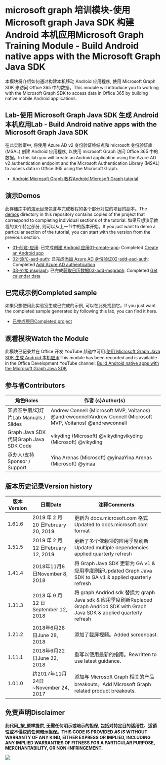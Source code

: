 # <a name="microsoft-graph-training-module---build-android-native-apps-with-the-microsoft-graph-java-sdk"></a><span data-ttu-id="70c20-101">microsoft graph 培训模块-使用 Microsoft graph Java SDK 构建 Android 本机应用</span><span class="sxs-lookup"><span data-stu-id="70c20-101">Microsoft Graph Training Module - Build Android native apps with the Microsoft Graph Java SDK</span></span>

<span data-ttu-id="70c20-102">本模块将介绍如何通过构建本机移动 Android 应用程序, 使用 Microsoft Graph SDK 来访问 Office 365 中的数据。</span><span class="sxs-lookup"><span data-stu-id="70c20-102">This module will introduce you to working with the Microsoft Graph SDK to access data in Office 365 by building native mobile Android applications.</span></span>

## <a name="lab---build-android-native-apps-with-the-microsoft-graph-java-sdk"></a><span data-ttu-id="70c20-103">Lab-使用 Microsoft Graph Java SDK 生成 Android 本机应用</span><span class="sxs-lookup"><span data-stu-id="70c20-103">Lab - Build Android native apps with the Microsoft Graph Java SDK</span></span>

<span data-ttu-id="70c20-104">在此实验室中, 将使用 Azure AD v2 身份验证终结点和 microsoft 身份验证库 (MSAL) 创建 Android 应用程序, 以使用 microsoft Graph 访问 Office 365 中的数据。</span><span class="sxs-lookup"><span data-stu-id="70c20-104">In this lab you will create an Android application using the Azure AD v2 authentication endpoint and the Microsoft Authentication Library (MSAL) to access data in Office 365 using the Microsoft Graph.</span></span>

- [<span data-ttu-id="70c20-105">Android Microsoft Graph 教程</span><span class="sxs-lookup"><span data-stu-id="70c20-105">Android Microsoft Graph tutorial</span></span>](https://docs.microsoft.com/graph/tutorials/android)

## <a name="demos"></a><span data-ttu-id="70c20-106">演示</span><span class="sxs-lookup"><span data-stu-id="70c20-106">Demos</span></span>

<span data-ttu-id="70c20-107">此存储库中的[演示](./demos)目录包含与完成教程的各个部分对应的项目的副本。</span><span class="sxs-lookup"><span data-stu-id="70c20-107">The [demos](./demos) directory in this repository contains copies of the project that correspond to completing individual sections of the tutorial.</span></span> <span data-ttu-id="70c20-108">如果只想演示教程的某个特定部分, 则可以从上一节中的版本开始。</span><span class="sxs-lookup"><span data-stu-id="70c20-108">If you just want to demo a particular section of the tutorial, you can start with the version from the previous section.</span></span>

- <span data-ttu-id="70c20-109">[01-创建-应用](demos/01-create-app): 已完成[创建 Android 应用](https://docs.microsoft.com/graph/tutorials/android?tutorial-step=1)</span><span class="sxs-lookup"><span data-stu-id="70c20-109">[01-create-app](demos/01-create-app): Completed [Create an Android app](https://docs.microsoft.com/graph/tutorials/android?tutorial-step=1)</span></span>
- <span data-ttu-id="70c20-110">[02-添加-aad-auth](demos/02-add-aad-auth): 已完成[添加 Azure AD 身份验证](https://docs.microsoft.com/graph/tutorials/android?tutorial-step=3)</span><span class="sxs-lookup"><span data-stu-id="70c20-110">[02-add-aad-auth](demos/02-add-aad-auth): Completed [Add Azure AD authentication](https://docs.microsoft.com/graph/tutorials/android?tutorial-step=3)</span></span>
- <span data-ttu-id="70c20-111">[03-外接 msgraph](demos/03-add-msgraph): 已完成[获取日历数据](https://docs.microsoft.com/graph/tutorials/android?tutorial-step=4)</span><span class="sxs-lookup"><span data-stu-id="70c20-111">[03-add-msgraph](demos/03-add-msgraph): Completed [Get calendar data](https://docs.microsoft.com/graph/tutorials/android?tutorial-step=4)</span></span>

## <a name="completed-sample"></a><span data-ttu-id="70c20-112">已完成示例</span><span class="sxs-lookup"><span data-stu-id="70c20-112">Completed sample</span></span>

<span data-ttu-id="70c20-113">如果只想使用此实验室生成已完成的示例, 可以在此处找到它。</span><span class="sxs-lookup"><span data-stu-id="70c20-113">If you just want the completed sample generated by following this lab, you can find it here.</span></span>

- [<span data-ttu-id="70c20-114">已完成项目</span><span class="sxs-lookup"><span data-stu-id="70c20-114">Completed project</span></span>](demos/03-add-msgraph)

## <a name="watch-the-module"></a><span data-ttu-id="70c20-115">观看模块</span><span class="sxs-lookup"><span data-stu-id="70c20-115">Watch the Module</span></span>

<span data-ttu-id="70c20-116">此模块已记录并在 Office 开发 YouTube 频道中可用:[使用 Microsoft Graph Java SDK 生成 Android 本机应用](https://youtu.be/Yk0FMwXanck)</span><span class="sxs-lookup"><span data-stu-id="70c20-116">This module has been recorded and is available in the Office Development YouTube channel: [Build Android native apps with the Microsoft Graph Java SDK](https://youtu.be/Yk0FMwXanck)</span></span>

## <a name="contributors"></a><span data-ttu-id="70c20-117">参与者</span><span class="sxs-lookup"><span data-stu-id="70c20-117">Contributors</span></span>

| <span data-ttu-id="70c20-118">角色</span><span class="sxs-lookup"><span data-stu-id="70c20-118">Roles</span></span>                | <span data-ttu-id="70c20-119">作者 (s)</span><span class="sxs-lookup"><span data-stu-id="70c20-119">Author(s)</span></span>                                               |
| -------------------- | ------------------------------------------------------- |
| <span data-ttu-id="70c20-120">实验室手册/幻灯片</span><span class="sxs-lookup"><span data-stu-id="70c20-120">Lab Manuals / Slides</span></span> | <span data-ttu-id="70c20-121">Andrew Connell (Microsoft MVP, Voitanos) @andrewconnell</span><span class="sxs-lookup"><span data-stu-id="70c20-121">Andrew Connell (Microsoft MVP, Voitanos) @andrewconnell</span></span> |
| <span data-ttu-id="70c20-122">Graph Java SDK 代码</span><span class="sxs-lookup"><span data-stu-id="70c20-122">Graph Java SDK Code</span></span>  | <span data-ttu-id="70c20-123">vikyding (Microsoft) @vikyding</span><span class="sxs-lookup"><span data-stu-id="70c20-123">vikyding (Microsoft) @vikyding</span></span>                          |
| <span data-ttu-id="70c20-124">承办人/支持</span><span class="sxs-lookup"><span data-stu-id="70c20-124">Sponsor / Support</span></span>    | <span data-ttu-id="70c20-125">Yina Arenas (Microsoft) @yinaa</span><span class="sxs-lookup"><span data-stu-id="70c20-125">Yina Arenas (Microsoft) @yinaa</span></span>                          |

## <a name="version-history"></a><span data-ttu-id="70c20-126">版本历史记录</span><span class="sxs-lookup"><span data-stu-id="70c20-126">Version history</span></span>

| <span data-ttu-id="70c20-127">版本</span><span class="sxs-lookup"><span data-stu-id="70c20-127">Version</span></span> | <span data-ttu-id="70c20-128">日期</span><span class="sxs-lookup"><span data-stu-id="70c20-128">Date</span></span>               | <span data-ttu-id="70c20-129">注释</span><span class="sxs-lookup"><span data-stu-id="70c20-129">Comments</span></span>                                                                   |
| ------- | ------------------ | -------------------------------------------------------------------------- |
| <span data-ttu-id="70c20-130">1.6</span><span class="sxs-lookup"><span data-stu-id="70c20-130">1.6</span></span>     | <span data-ttu-id="70c20-131">2019 年 2 月 20 日</span><span class="sxs-lookup"><span data-stu-id="70c20-131">February 20, 2019</span></span>  | <span data-ttu-id="70c20-132">更新为 docs.microsoft.com 格式</span><span class="sxs-lookup"><span data-stu-id="70c20-132">Updated to docs.microsoft.com format</span></span>      |
| <span data-ttu-id="70c20-133">1.5</span><span class="sxs-lookup"><span data-stu-id="70c20-133">1.5</span></span>     | <span data-ttu-id="70c20-134">2019 年 2 月 12 日</span><span class="sxs-lookup"><span data-stu-id="70c20-134">February 12, 2019</span></span>  | <span data-ttu-id="70c20-135">更新了多个依赖项的应用季度刷新</span><span class="sxs-lookup"><span data-stu-id="70c20-135">Updated multiple dependencies applied quarterly refresh</span></span>                    |
| <span data-ttu-id="70c20-136">1.4</span><span class="sxs-lookup"><span data-stu-id="70c20-136">1.4</span></span>     | <span data-ttu-id="70c20-137">2018年11月8日</span><span class="sxs-lookup"><span data-stu-id="70c20-137">November 8, 2018</span></span>   | <span data-ttu-id="70c20-138">将 Graph Java SDK 更新为 GA v1 & 应用季度刷新</span><span class="sxs-lookup"><span data-stu-id="70c20-138">Updated Graph Java SDK to GA v1 & applied quarterly refresh</span></span>                |
| <span data-ttu-id="70c20-139">1.3</span><span class="sxs-lookup"><span data-stu-id="70c20-139">1.3</span></span>     | <span data-ttu-id="70c20-140">2018 年 9 月 12 日</span><span class="sxs-lookup"><span data-stu-id="70c20-140">September 12, 2018</span></span> | <span data-ttu-id="70c20-141">将 graph Andriod sdk 替换为 graph Java sdk & 应用季度刷新</span><span class="sxs-lookup"><span data-stu-id="70c20-141">Replaced Graph Andriod SDK with Graph Java SDK & applied quarterly refresh</span></span> |
| <span data-ttu-id="70c20-142">1.2</span><span class="sxs-lookup"><span data-stu-id="70c20-142">1.2</span></span>     | <span data-ttu-id="70c20-143">2018年6月28日</span><span class="sxs-lookup"><span data-stu-id="70c20-143">June 28, 2018</span></span>      | <span data-ttu-id="70c20-144">添加了截屏视频。</span><span class="sxs-lookup"><span data-stu-id="70c20-144">Added screencast.</span></span>                                                          |
| <span data-ttu-id="70c20-145">1.1</span><span class="sxs-lookup"><span data-stu-id="70c20-145">1.1</span></span>     | <span data-ttu-id="70c20-146">2018年6月22日</span><span class="sxs-lookup"><span data-stu-id="70c20-146">June 22, 2018</span></span>      | <span data-ttu-id="70c20-147">重写以使用最新的指南。</span><span class="sxs-lookup"><span data-stu-id="70c20-147">Rewritten to use latest guidance.</span></span>                                          |
| <span data-ttu-id="70c20-148">1.0</span><span class="sxs-lookup"><span data-stu-id="70c20-148">1.0</span></span>     | <span data-ttu-id="70c20-149">约2017年11月24日</span><span class="sxs-lookup"><span data-stu-id="70c20-149">~November 24, 2017</span></span> | <span data-ttu-id="70c20-150">添加与 Microsoft Graph 相关的产品 breakouts。</span><span class="sxs-lookup"><span data-stu-id="70c20-150">Add Microsoft Graph related product breakouts.</span></span>                             |

## <a name="disclaimer"></a><span data-ttu-id="70c20-151">免责声明</span><span class="sxs-lookup"><span data-stu-id="70c20-151">Disclaimer</span></span>

<span data-ttu-id="70c20-152">**此代码_按_原样提供, 无需任何明示或暗示的担保, 包括对特定目的适用性、适销性或不侵权的任何暗示担保。**</span><span class="sxs-lookup"><span data-stu-id="70c20-152">**THIS CODE IS PROVIDED _AS IS_ WITHOUT WARRANTY OF ANY KIND, EITHER EXPRESS OR IMPLIED, INCLUDING ANY IMPLIED WARRANTIES OF FITNESS FOR A PARTICULAR PURPOSE, MERCHANTABILITY, OR NON-INFRINGEMENT.**</span></span>

<img src="https://telemetry.sharepointpnp.com/msgraph-training-android" />
